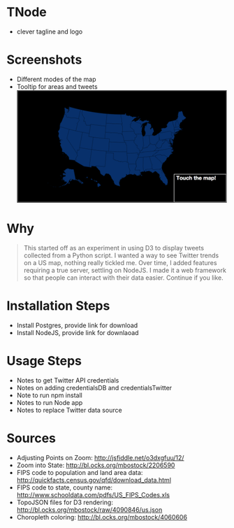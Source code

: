 # TNode
* clever tagline and logo

# Screenshots
* Different modes of the map
* Tooltip for areas and tweets
![initial page](public/images/initial.png)

# Why
> This started off as an experiment in using D3 to display tweets collected from a Python script.
> I wanted a way to see Twitter trends on a US map, nothing really tickled me.
> Over time, I added features requiring a true server, settling on NodeJS.  I made it a web framework
> so that people can interact with their data easier. Continue if you like.

# Installation Steps
* Install Postgres, provide link for download
* Install NodeJS, provide link for downlaoad

# Usage Steps
* Notes to get Twitter API credentials
* Notes on adding credentialsDB and credentialsTwitter
* Note to run npm install
* Notes to run Node app
* Notes to replace Twitter data source

# Sources
* Adjusting Points on Zoom: http://jsfiddle.net/o3dxgfuu/12/
* Zoom into State: http://bl.ocks.org/mbostock/2206590
* FIPS code to population and land area data: http://quickfacts.census.gov/qfd/download_data.html
* FIPS code to state, county name: http://www.schooldata.com/pdfs/US_FIPS_Codes.xls
* TopoJSON files for D3 rendering: http://bl.ocks.org/mbostock/raw/4090846/us.json
* Choropleth coloring: http://bl.ocks.org/mbostock/4060606
